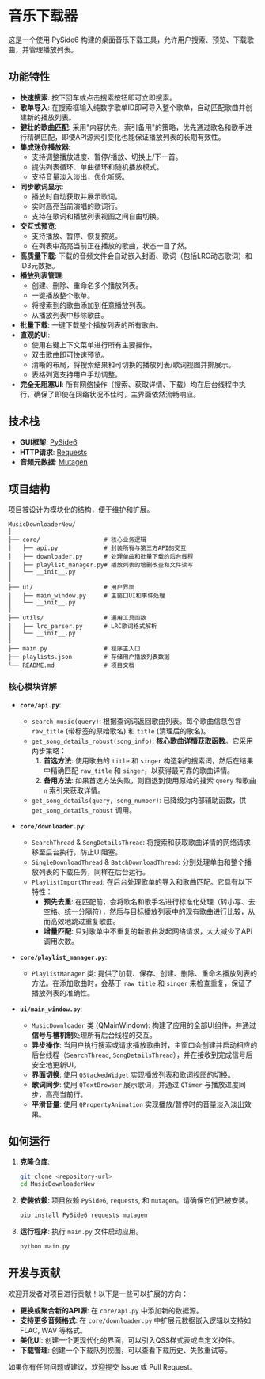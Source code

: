 # 音乐下载器

这是一个使用 PySide6 构建的桌面音乐下载工具，允许用户搜索、预览、下载歌曲，并管理播放列表。

## 功能特性

- **快速搜索**: 按下回车或点击搜索按钮即可立即搜索。
- **歌单导入**: 在搜索框输入纯数字歌单ID即可导入整个歌单，自动匹配歌曲并创建新的播放列表。
- **健壮的歌曲匹配**: 采用"内容优先，索引备用"的策略，优先通过歌名和歌手进行精确匹配，即使API源索引变化也能保证播放列表的长期有效性。
- **集成迷你播放器**: 
  - 支持调整播放进度、暂停/播放、切换上/下一首。
  - 提供列表循环、单曲循环和随机播放模式。
  - 支持音量淡入淡出，优化听感。
- **同步歌词显示**:
  - 播放时自动获取并展示歌词。
  - 实时高亮当前演唱的歌词行。
  - 支持在歌词和播放列表视图之间自由切换。
- **交互式预览**: 
  - 支持播放、暂停、恢复预览。
  - 在列表中高亮当前正在播放的歌曲，状态一目了然。
- **高质量下载**: 下载的音频文件会自动嵌入封面、歌词（包括LRC动态歌词）和ID3元数据。
- **播放列表管理**: 
  - 创建、删除、重命名多个播放列表。
  - 一键播放整个歌单。
  - 将搜索到的歌曲添加到任意播放列表。
  - 从播放列表中移除歌曲。
- **批量下载**: 一键下载整个播放列表的所有歌曲。
- **直观的UI**:
  - 使用右键上下文菜单进行所有主要操作。
  - 双击歌曲即可快速预览。
  - 清晰的布局，将搜索结果和可切换的播放列表/歌词视图并排展示。
  - 表格列宽支持用户手动调整。
- **完全无阻塞UI**: 所有网络操作（搜索、获取详情、下载）均在后台线程中执行，确保了即使在网络状况不佳时，主界面依然流畅响应。

## 技术栈

- **GUI框架**: [PySide6](https://www.qt.io/qt-for-python)
- **HTTP请求**: [Requests](https://requests.readthedocs.io/en/latest/)
- **音频元数据**: [Mutagen](https://mutagen.readthedocs.io/en/latest/)

## 项目结构

项目被设计为模块化的结构，便于维护和扩展。

```
MusicDownloaderNew/
│
├── core/                  # 核心业务逻辑
│   ├── api.py             # 封装所有与第三方API的交互
│   ├── downloader.py      # 处理单曲和批量下载的后台线程
│   ├── playlist_manager.py# 播放列表的增删改查和文件读写
│   └── __init__.py
│
├── ui/                    # 用户界面
│   ├── main_window.py     # 主窗口UI和事件处理
│   └── __init__.py
│
├── utils/                 # 通用工具函数
│   ├── lrc_parser.py      # LRC歌词格式解析
│   └── __init__.py
│
├── main.py                # 程序主入口
├── playlists.json         # 存储用户播放列表数据
└── README.md              # 项目文档
```

### 核心模块详解

- **`core/api.py`**:
  - `search_music(query)`: 根据查询词返回歌曲列表。每个歌曲信息包含 `raw_title` (带标签的原始歌名) 和 `title` (清理后的歌名)。
  - `get_song_details_robust(song_info)`: **核心歌曲详情获取函数**。它采用两步策略：
    1.  **首选方法**: 使用歌曲的 `title` 和 `singer` 构造新的搜索词，然后在结果中精确匹配 `raw_title` 和 `singer`，以获得最可靠的歌曲详情。
    2.  **备用方法**: 如果首选方法失败，则回退到使用原始的搜索 `query` 和歌曲 `n` 索引来获取详情。
  - `get_song_details(query, song_number)`: 已降级为内部辅助函数，供 `get_song_details_robust` 调用。

- **`core/downloader.py`**:
  - `SearchThread` & `SongDetailsThread`: 将搜索和获取歌曲详情的网络请求移至后台执行，防止UI阻塞。
  - `SingleDownloadThread` & `BatchDownloadThread`: 分别处理单曲和整个播放列表的下载任务，同样在后台运行。
  - `PlaylistImportThread`: 在后台处理歌单的导入和歌曲匹配。它具有以下特性：
    - **预先去重**: 在匹配前，会将歌名和歌手名进行标准化处理（转小写、去空格、统一分隔符），然后与目标播放列表中的现有歌曲进行比较，从而高效地跳过重复歌曲。
    - **增量匹配**: 只对歌单中不重复的新歌曲发起网络请求，大大减少了API调用次数。

- **`core/playlist_manager.py`**:
  - `PlaylistManager` 类: 提供了加载、保存、创建、删除、重命名播放列表的方法。在添加歌曲时，会基于 `raw_title` 和 `singer` 来检查重复，保证了播放列表的准确性。

- **`ui/main_window.py`**:
  - `MusicDownloader` 类 (QMainWindow): 构建了应用的全部UI组件，并通过**信号与槽机制**处理所有后台线程的交互。
  - **异步操作**: 当用户执行搜索或请求播放歌曲时，主窗口会创建并启动相应的后台线程（`SearchThread`, `SongDetailsThread`），并在接收到完成信号后安全地更新UI。
  - **界面切换**: 使用 `QStackedWidget` 实现播放列表和歌词视图的切换。
  - **歌词同步**: 使用 `QTextBrowser` 展示歌词，并通过 `QTimer` 与播放进度同步，高亮当前行。
  - **平滑音量**: 使用 `QPropertyAnimation` 实现播放/暂停时的音量淡入淡出效果。

## 如何运行

1.  **克隆仓库**:
    ```bash
    git clone <repository-url>
    cd MusicDownloaderNew
    ```

2.  **安装依赖**:
    项目依赖 `PySide6`, `requests`, 和 `mutagen`。请确保它们已被安装。
    ```bash
    pip install PySide6 requests mutagen
    ```

3.  **运行程序**:
    执行 `main.py` 文件启动应用。
    ```bash
    python main.py
    ```

## 开发与贡献

欢迎开发者对项目进行贡献！以下是一些可以扩展的方向：

- **更换或聚合新的API源**: 在 `core/api.py` 中添加新的数据源。
- **支持更多音频格式**: 在 `core/downloader.py` 中扩展元数据嵌入逻辑以支持如 FLAC, WAV 等格式。
- **美化UI**: 创建一个更现代化的界面，可以引入QSS样式表或自定义控件。
- **下载管理**: 创建一个下载队列视图，可以查看下载历史、失败重试等。

如果你有任何问题或建议，欢迎提交 Issue 或 Pull Request。 